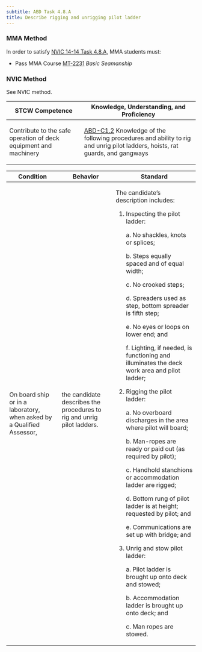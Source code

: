 ```yaml
---
subtitle: ABD Task 4.8.A 
title: Describe rigging and unrigging pilot ladder
---
```



### MMA Method

In order to satisfy  [NVIC 14-14  Task  4.8.A]({{site.baseurl}}/assets/images/nvic-14-14.pdf), MMA students must:

* Pass MMA Course [MT-2231]( {{site.baseurl}}/courses/MT-2231) *Basic Seamanship*


### NVIC Method

<a onclick="togglevisibility('nvic_methods')" >See NVIC method.</a>

<div id='nvic_methods' class='hide'>

<table>
<thead>
<tr>
<th class='forty'> STCW Competence </th>
<th class='sixty'> Knowledge, Understanding, and Proficiency </th>
</tr>
</thead>




<tbody>
<tr><td markdown='1'>

Contribute to the safe operation of deck equipment and machinery

</td><td markdown='1'>

[ABD-C1.2](../../tables/25.html#ABD-C1.2) Knowledge of the following procedures and ability to rig and unrig pilot ladders, hoists, rat guards, and gangways

</td></tr>


</tbody>
</table>


<table>
<thead>
<tr><th class='twenty'>  Condition </th><th class='twenty'> Behavior </th><th  class='sixty'>Standard </th></tr>
</thead>
<tbody >



<tr><td markdown='1'>

On board ship or in a laboratory, when asked by a Qualified Assessor,

</td><td markdown='1'>

the candidate describes the procedures to rig and unrig pilot ladders.

<br>

<div class="tooltip">
<span class="tooltiptext">
</span>
</div>


</td><td markdown='1'>

The candidate’s description includes:

1. Inspecting the pilot ladder:

	a. No shackles, knots or splices;

	b. Steps equally spaced and of equal width;

	c. No crooked steps;

	d. Spreaders used as step, bottom spreader is fifth step;

	e. No eyes or loops on lower end; and

	f. Lighting, if needed, is functioning and illuminates the deck work area and pilot ladder;

2. Rigging the pilot ladder:

	a. No overboard discharges in the area where pilot will board;

	b. Man-ropes are ready or paid out (as required by pilot);

	c. Handhold stanchions or accommodation ladder are rigged;

	d. Bottom rung of pilot ladder is at height; requested by pilot; and

	e. Communications are set up with bridge; and

3. Unrig and stow pilot ladder:

	a. Pilot ladder is brought up onto deck and stowed;

	b. Accommodation ladder is brought up onto deck; and

	c. Man ropes are stowed. 

</td></tr>
</tbody>
</table>
</div>
